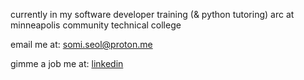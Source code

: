 currently in my software developer training (& python tutoring) arc at minneapolis community technical college

email me at: [somi.seol@proton.me](mailto:somi.seol@proton.me "my email")

gimme a job me at: [linkedin](https://www.linkedin.com/in/somi-seol-aa6b09321/ "willing to work for money")

<!--
**somiseol/somiseol** is a ✨ _special_ ✨ repository because its `README.md` (this file) appears on your GitHub profile.

Here are some ideas to get you started:

- 🔭 I’m currently working on ...
- 🌱 I’m currently learning ...
- 👯 I’m looking to collaborate on ...
- 🤔 I’m looking for help with ...
- 💬 Ask me about ...
- 📫 How to reach me: ...
- 😄 Pronouns: ...
- ⚡ Fun fact: ...
-->
